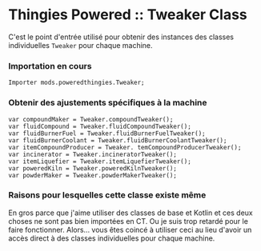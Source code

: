 # Thingies Powered :: Tweaker Class

C'est le point d'entrée utilisé pour obtenir des instances des classes individuelles `Tweaker` pour chaque machine.

### Importation en cours

```zenscript
Importer mods.poweredthingies.Tweaker;
```

### Obtenir des ajustements spécifiques à la machine

```zenscript
var compoundMaker = Tweaker.compoundTweaker();
var fluidCompound = Tweaker.fluidCompoundTweaker();
var fluidBurnerFuel = Tweaker.fluidBurnerFuelTweaker();
var fluidBurnerCoolant = Tweaker.fluidBurnerCoolantTweaker();
var itemCompoundProducer = Tweaker. temCompoundProducerTweaker();
var incinerator = Tweaker.incineratorTweaker();
var itemLiquefier = Tweaker.itemLiquefierTweaker();
var poweredKiln = Tweaker.poweredKilnTweaker();
var powderMaker = Tweaker.powderMakerTweaker();
```

### Raisons pour lesquelles cette classe existe même

En gros parce que j'aime utiliser des classes de base et Kotlin et ces deux choses ne sont pas bien importées en CT. Ou je suis trop retardé pour le faire fonctionner. Alors... vous êtes coincé à utiliser ceci au lieu d'avoir un accès direct à des classes individuelles pour chaque machine.